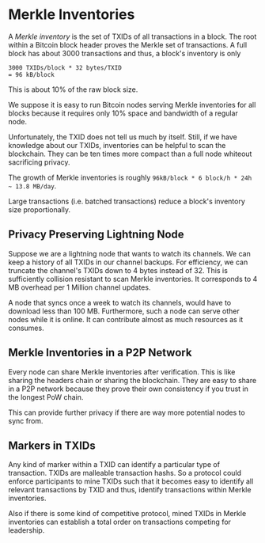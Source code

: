 # Merkle Inventories
A *Merkle inventory* is the set of TXIDs of all transactions in a block. The root within a Bitcoin block header proves the Merkle set of transactions. A full block has about 3000 transactions and thus, a block's inventory is only 

```
3000 TXIDs/block * 32 bytes/TXID
= 96 kB/block
``` 

This is about 10% of the raw block size. 

We suppose it is easy to run Bitcoin nodes serving Merkle inventories for all blocks because it requires only 10% space and bandwidth of a regular node.

Unfortunately, the TXID does not tell us much by itself. Still, if we have knowledge about our TXIDs, inventories can be helpful to scan the blockchain. 
They can be ten times more compact than a full node whiteout sacrificing privacy.

The growth of Merkle inventories is roughly `96kB/block * 6 block/h * 24h ~ 13.8 MB/day`.

Large transactions (i.e. batched transactions) reduce a block's inventory size proportionally. 

## Privacy Preserving Lightning Node
Suppose we are a lightning node that wants to watch its channels. 
We can keep a history of all TXIDs in our channel backups. For efficiency, we can truncate the channel's TXIDs down to 4 bytes instead of 32. This is sufficiently collision resistant to scan Merkle inventories. It corresponds to 4 MB overhead per 1 Million channel updates. 

A node that syncs once a week to watch its channels, would have to download less than 100 MB. 
Furthermore, such a node can serve other nodes while it is online. It can contribute almost as much resources as it consumes.

## Merkle Inventories in a P2P Network
Every node can share Merkle inventories after verification. This is like sharing the headers chain or sharing the blockchain.
They are easy to share in a P2P network because they prove their own consistency if you trust in the longest PoW chain.

This can provide further privacy if there are way more potential nodes to sync from.


## Markers in TXIDs
Any kind of marker within a TXID can identify a particular type of transaction. TXIDs are malleable transaction hashs.
So a protocol could enforce participants to mine TXIDs such that it becomes easy to identify all relevant transactions by TXID and thus, identify transactions within Merkle inventories.

Also if there is some kind of competitive protocol, mined TXIDs in Merkle inventories can establish a total order on transactions competing for leadership.

